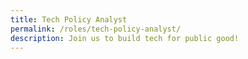 ```yaml
---
title: Tech Policy Analyst
permalink: /roles/tech-policy-analyst/
description: Join us to build tech for public good!
---
```

